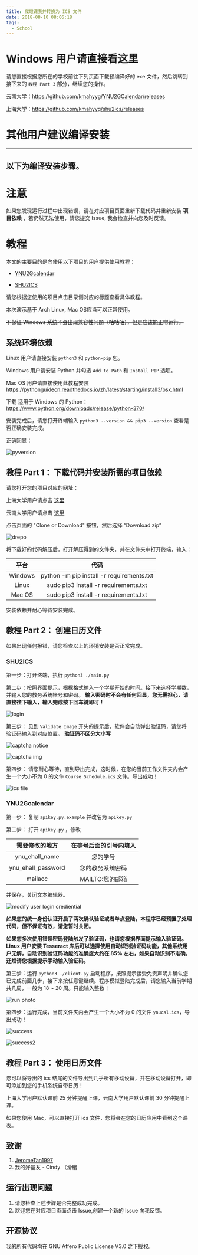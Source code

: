 ```yaml
---
title: 爬取课表并转换为 ICS 文件
date: 2018-08-10 08:06:18
tags:
  - School
---
```


# Windows 用户请直接看这里

请您直接根据您所在的学校前往下列页面下载预编译好的 exe 文件，然后跳转到接下来的 `教程 Part 3` 部分，继续您的操作。

 云南大学：https://github.com/kmahyyg/YNU2GCalendar/releases
 
 上海大学：https://github.com/kmahyyg/shu2ics/releases


# 其他用户建议编译安装

--------------------------------
以下为编译安装步骤。
--------------------------------

# 注意

如果您发现运行过程中出现错误，请在对应项目页面重新下载代码并重新安装 **项目依赖** ，若仍然无法使用，请您提交 Issue, 我会检查并向您及时反馈。

# 教程

本文的主要目的是向使用以下项目的用户提供使用教程：

 - [YNU2Gcalendar](https://github.com/kmahyyg/ynu2gcalendar)
 
 - [SHU2ICS](https://github.com/kmahyyg/shu2ics)

请您根据您使用的项目点击目录侧对应的标题查看具体教程。

本次演示基于 Arch Linux, Mac OS应当可以正常使用。

<del> 不保证 Windows 系统不会出现兼容性问题（咕咕咕），但是应该能正常运行。 </del>

## 系统环境依赖

Linux 用户请直接安装 `python3` 和 `python-pip` 包。

Windows 用户请安装 Python 并勾选 `Add to Path` 和 `Install PIP` 选项。

Mac OS 用户请直接使用此教程安装 https://pythonguidecn.readthedocs.io/zh/latest/starting/install3/osx.html 

下载 适用于 Windows 的 Python： https://www.python.org/downloads/release/python-370/

安装完成后，请您打开终端输入 `python3 --version && pip3 --version` 查看是否正确安装完成。

正确回显：

![pyversion](/asset_files/shu2ics_pyv.png)

## 教程 Part 1： 下载代码并安装所需的项目依赖

请您打开您的项目对应的网址：

 上海大学用户请点击 [这里](https://github.com/kmahyyg/shu2ics)
 
 云南大学用户请点击 [这里](https://github.com/kmahyyg/ynu2gcalendar)
 
点击页面的 "Clone or Download" 按钮，然后选择 “Download zip”
 
![drepo](/asset_files/2ics_dcode.png)
 
将下载好的代码解压后，打开解压得到的文件夹，并在文件夹中打开终端，输入：
 
| 平台 | 代码 |
|:----: | :----: |
| Windows | python -m pip install -r requirements.txt|
| Linux | sudo pip3 install -r requirements.txt |
| Mac OS | sudo pip3 install -r requirements.txt |
 
安装依赖并耐心等待安装完成。

## 教程 Part 2： 创建日历文件

如果出现任何报错，请您检查以上的环境安装是否正常完成。

### SHU2ICS

第一步：打开终端，执行 `python3 ./main.py`

第二步：按照界面提示，根据格式输入一个学期开始的时间。接下来选择学期数，并输入您的教务系统帐号和密码。 **输入密码时不会有任何回显，您无需担心，请直接往下输入，输入完成按下回车键即可！**

![login](/asset_files/shu2ics_op.png)

第三步： 见到 `Validate Image` 开头的提示后，软件会自动弹出验证码，请您将验证码输入到对应位置。 **验证码不区分大小写**

![captcha notice](/asset_files/shu2ics_capt1.png)

![captcha img](/asset_files/shu2ics_capt2.png)

第四步： 请您耐心等待，直到导出完成，这时候，在您的当前工作文件夹内会产生一个大小不为 0 的文件 `Course Schedule.ics` 文件。导出成功！

![ics file](/asset_files/shu2ics_suc.png)

### YNU2Gcalendar

第一步： 复制 `apikey.py.example` 并改名为 `apikey.py`

第二步： 打开 `apikey.py` ，修改

|需要修改的地方|在等号后面的**引号内**填入|
|:---------:|:-----------------:|
| ynu_ehall_name | 您的学号 |
| ynu_ehall_password | 您的教务系统密码 |
| mailacc | MAILTO:您的邮箱 |

并保存，关闭文本编辑器。

![modify user login crediential](/asset_files/ynu2ics_modify.png)

**如果您的统一身份认证开启了两次确认验证或者单点登陆，本程序已经预置了处理代码，但不保证有效，请您暂时关闭。**

**如果您多次使用错误密码登陆触发了验证码，也请您根据界面提示输入验证码。 Linux 用户安装 Tesseract 库后可以选择使用自动识别验证码功能，其他系统用户无解，自动识别验证码功能的准确度大约在 85% 左右，如果自动识别不准确，还烦请您根据提示手动输入验证码。**

第三步：运行 `python3 ./client.py` 启动程序，按照提示接受免责声明并确认您已完成前面几步，接下来按任意键继续。程序模拟登陆完成后，请您输入当前学期共几周，一般为 18 ~ 20 周。只能输入整数！

![run photo](/asset_files/ynu2ics_op.png)

第四步：运行完成，当前文件夹内会产生一个大小不为 0 的文件 `ynucal.ics`，导出成功！

![success](/asset_files/ynu2ics_suc1.png)

![success2](/asset_files/ynu2ics_suc2.png)

## 教程 Part 3： 使用日历文件

您可以将导出的 ics 结尾的文件导出到几乎所有移动设备，并在移动设备打开，即可添加到您的手机系统自带日历！

上海大学用户默认课前 25 分钟提醒上课，云南大学用户默认课前 30 分钟提醒上课。

如果您使用 Mac，可以直接打开 ics 文件，您将会在您的日历应用中看到这个课表。

## 致谢

1. [JeromeTan1997](https://github.com/JeromeTan1997)
2. 我的好基友 - Cindy  （滑稽

## 运行出现问题

1. 请您检查上述步骤是否完整成功完成。
2. 欢迎您在对应项目页面点击 Issue,创建一个新的 Issue 向我反馈。

## 开源协议

我的所有代码均在 GNU Affero Public License V3.0 之下授权。
